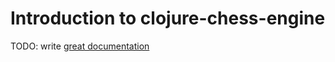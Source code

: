 # Introduction to clojure-chess-engine

TODO: write [great documentation](http://jacobian.org/writing/what-to-write/)
